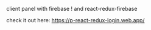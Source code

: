 client panel with firebase ! and react-redux-firebase

check it out here: https://p-react-redux-login.web.app/
